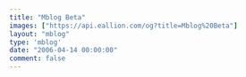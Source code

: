 ```yaml
---
title: "Mblog Beta"
images: ["https://api.eallion.com/og?title=Mblog%20Beta"]
layout: "mblog"
type: 'mblog'
date: "2006-04-14 00:00:00"
comment: false
---
```

